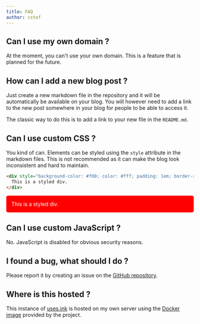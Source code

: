 ```yaml
---
title: FAQ
author: cstef
---
```


## Can I use my own domain ?

At the moment, you can't use your own domain. This is a feature that is planned for the future.

## How can I add a new blog post ?

Just create a new markdown file in the repository and it will be automatically be available on your blog. You will however need to add a link to the new post somewhere in your blog for people to be able to access it.

The classic way to do this is to add a link to your new file in the `README.md`.

## Can I use custom CSS ?

You kind of can. Elements can be styled using the `style` attribute in the markdown files. This is not recommended as it can make the blog look inconsistent and hard to maintain.

```markdown
<div style="background-color: #f00; color: #fff; padding: 1em; border-radius: 5px;">
  This is a styled div.
</div>
```

<div style="background-color: #f00; color: #fff; padding: 1em; border-radius: 5px;">
  This is a styled div.
</div>

## Can I use custom JavaScript ?

No. JavaScript is disabled for obvious security reasons.

## I found a bug, what should I do ?

Please report it by creating an issue on the [GitHub repository](https://github.com/uses-ink/uses.ink/issues/new).

## Where is this hosted ?

This instance of [uses.ink](https://uses.ink) is hosted on my own server using the [Docker image](https://ghcr.io/uses-ink/uses.ink) provided by the project.
